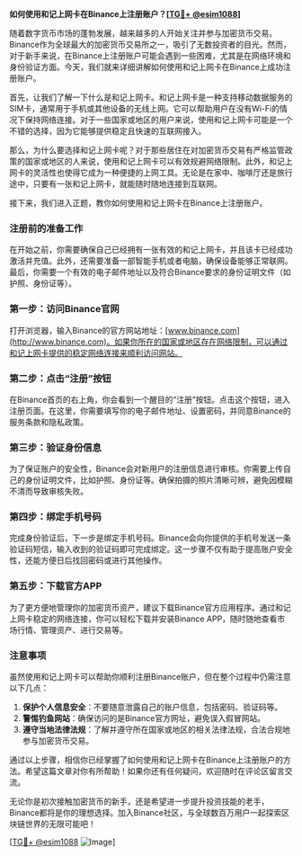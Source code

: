 **如何使用和记上网卡在Binance上注册账户？[[TG💪+ @esim1088](https://t.me/s/esim1088)]**

随着数字货币市场的蓬勃发展，越来越多的人开始关注并参与加密货币交易。Binance作为全球最大的加密货币交易所之一，吸引了无数投资者的目光。然而，对于新手来说，在Binance上注册账户可能会遇到一些困难，尤其是在网络环境和身份验证方面。今天，我们就来详细讲解如何使用和记上网卡在Binance上成功注册账户。

首先，让我们了解一下什么是和记上网卡。和记上网卡是一种支持移动数据服务的SIM卡，通常用于手机或其他设备的无线上网。它可以帮助用户在没有Wi-Fi的情况下保持网络连接。对于一些国家或地区的用户来说，使用和记上网卡可能是一个不错的选择，因为它能够提供稳定且快速的互联网接入。

那么，为什么要选择和记上网卡呢？对于那些居住在对加密货币交易有严格监管政策的国家或地区的人来说，使用和记上网卡可以有效规避网络限制。此外，和记上网卡的灵活性也使得它成为一种便捷的上网工具。无论是在家中、咖啡厅还是旅行途中，只要有一张和记上网卡，就能随时随地连接到互联网。

接下来，我们进入正题，教你如何使用和记上网卡在Binance上注册账户。

### 注册前的准备工作

在开始之前，你需要确保自己已经拥有一张有效的和记上网卡，并且该卡已经成功激活并充值。此外，还需要准备一部智能手机或者电脑，确保设备能够正常联网。最后，你需要一个有效的电子邮件地址以及符合Binance要求的身份证明文件（如护照、身份证等）。

### 第一步：访问Binance官网

打开浏览器，输入Binance的官方网站地址：[www.binance.com](http://www.binance.com)。如果你所在的国家或地区存在网络限制，可以通过和记上网卡提供的稳定网络连接来顺利访问网站。

### 第二步：点击“注册”按钮

在Binance首页的右上角，你会看到一个醒目的“注册”按钮。点击这个按钮，进入注册页面。在这里，你需要填写你的电子邮件地址、设置密码，并同意Binance的服务条款和隐私政策。

### 第三步：验证身份信息

为了保证账户的安全性，Binance会对新用户的注册信息进行审核。你需要上传自己的身份证明文件，比如护照、身份证等。确保拍摄的照片清晰可辨，避免因模糊不清而导致审核失败。

### 第四步：绑定手机号码

完成身份验证后，下一步是绑定手机号码。Binance会向你提供的手机号发送一条验证码短信，输入收到的验证码即可完成绑定。这一步骤不仅有助于提高账户安全性，还能方便日后找回密码或进行其他操作。

### 第五步：下载官方APP

为了更方便地管理你的加密货币资产，建议下载Binance官方应用程序。通过和记上网卡稳定的网络连接，你可以轻松下载并安装Binance APP，随时随地查看市场行情、管理资产、进行交易等。

### 注意事项

虽然使用和记上网卡可以帮助你顺利注册Binance账户，但在整个过程中仍需注意以下几点：

1. **保护个人信息安全**：不要随意泄露自己的账户信息，包括密码、验证码等。
2. **警惕钓鱼网站**：确保访问的是Binance官方网址，避免误入假冒网站。
3. **遵守当地法律法规**：了解并遵守所在国家或地区的相关法律法规，合法合规地参与加密货币交易。

通过以上步骤，相信你已经掌握了如何使用和记上网卡在Binance上注册账户的方法。希望这篇文章对你有所帮助！如果你还有任何疑问，欢迎随时在评论区留言交流。

无论你是初次接触加密货币的新手，还是希望进一步提升投资技能的老手，Binance都将是你的理想选择。加入Binance社区，与全球数百万用户一起探索区块链世界的无限可能吧！

[[TG💪+ @esim1088](https://t.me/s/esim1088) ![Image](https://i.postimg.cc/4NQfJmqS/Snipaste-2025-05-13-00-14-12.png)]